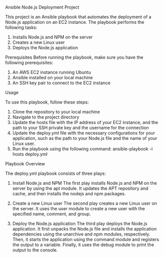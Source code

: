 Ansible Node.js Deployment Project

This project is an Ansible playbook that automates the deployment of a Node.js application on an EC2 instance. The playbook performs the following tasks:

1. Installs Node.js and NPM on the server
2. Creates a new Linux user
3. Deploys the Node.js application

Prerequisites
Before running the playbook, make sure you have the following prerequisites:

1. An AWS EC2 instance running Ubuntu
2. Ansible installed on your local machine
3. An SSH key pair to connect to the EC2 instance

Usage

To use this playbook, follow these steps:

1. Clone the repository to your local machine
2. Navigate to the project directory
3. Update the hosts file with the IP address of your EC2 instance, and the path to your SSH private key and the username for the connection
4. Update the deploy.yml file with the necessary configurations for your application, such as the path to your Node.js file and the name of your Linux user.
5. Run the playbook using the following command:
    ansible-playbook -i hosts deploy.yml

Playbook Overview

The deploy.yml playbook consists of three plays:

1. Install Node.js and NPM
The first play installs Node.js and NPM on the server by using the apt module. It updates the APT repository and cache, and then installs the nodejs and npm packages.

2. Create a new Linux user
The second play creates a new Linux user on the server. It uses the user module to create a new user with the specified name, comment, and group.

3. Deploy the Node.js application
The third play deploys the Node.js application. It first unpacks the Node.js file and installs the application dependencies using the unarchive and npm modules, respectively. Then, it starts the application using the command module and registers the output to a variable. Finally, it uses the debug module to print the output to the console.
